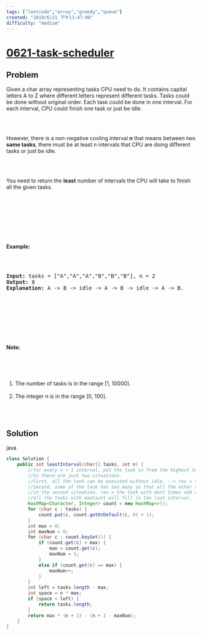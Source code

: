 ```yaml
---
tags: ["leetcode","array","greedy","queue"]
created: "2019/6/21 下午11:47:08"
difficulty: "medium"
---
```


# [0621-task-scheduler](https://leetcode.com/problems/task-scheduler/)

## Problem
<div><p>Given a char array representing tasks CPU need to do. It contains capital letters A to Z where different letters represent different tasks. Tasks could be done without original order. Each task could be done in one interval. For each interval, CPU could finish one task or just be idle.</p><br><br><p>However, there is a non-negative cooling interval <b>n</b> that means between two <b>same tasks</b>, there must be at least n intervals that CPU are doing different tasks or just be idle.</p><br><br><p>You need to return the <b>least</b> number of intervals the CPU will take to finish all the given tasks.</p><br><br><p>&nbsp;</p><br><br><p><b>Example:</b></p><br><br><pre><b>Input:</b> tasks = ["A","A","A","B","B","B"], n = 2<br><b>Output:</b> 8<br><b>Explanation:</b> A -&gt; B -&gt; idle -&gt; A -&gt; B -&gt; idle -&gt; A -&gt; B.<br></pre><br><br><p>&nbsp;</p><br><br><p><b>Note:</b></p><br><br><ol><br>	<li>The number of tasks is in the range [1, 10000].</li><br>	<li>The integer n is in the range [0, 100].</li><br></ol><br></div>

## Solution

java
```java
class Solution {
    public int leastInterval(char[] tasks, int n) {
        //for every n + 1 interval, put the task in from the highest to lowest task numbers.
        //So there are just two situations.
        //First, all the task can be executed without idle. --> res = tasks.lengt;
        //Second, some of the task has too many so that all the other tasks can not fill all the idle interval.
        //in the second situation. res = the task with most times add all the idle interval.
        //all the tasks with maxCount will fill in the last interval.
        HashMap<Character, Integer> count = new HashMap<>();
        for (char c : tasks) {
            count.put(c, count.getOrDefault(c, 0) + 1);
        }
        int max = 0;
        int maxNum = 0;
        for (char c : count.keySet()) {
            if (count.get(c) > max) {
                max = count.get(c);
                maxNum = 1;
            }
            else if (count.get(c) == max) {
                maxNum++;
            }
        }
        int left = tasks.length - max;
        int space = n * max;
        if (space < left) {
            return tasks.length;
        }
        return max * (n + 1) - (n + 1 - maxNum);
    }
}
​
```
